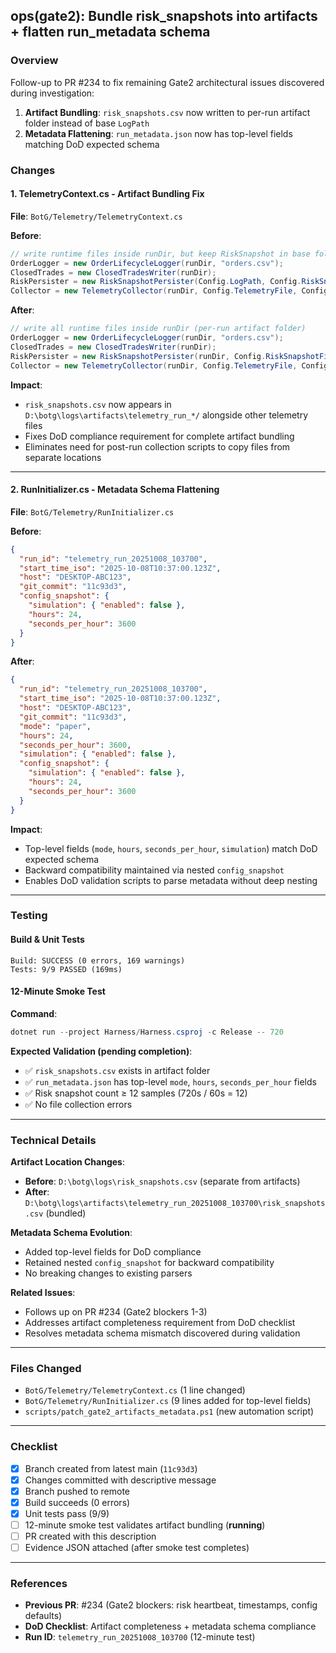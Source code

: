 ## ops(gate2): Bundle risk_snapshots into artifacts + flatten run_metadata schema

### Overview
Follow-up to PR #234 to fix remaining Gate2 architectural issues discovered during investigation:
1. **Artifact Bundling**: `risk_snapshots.csv` now written to per-run artifact folder instead of base `LogPath`
2. **Metadata Flattening**: `run_metadata.json` now has top-level fields matching DoD expected schema

### Changes

#### 1. TelemetryContext.cs - Artifact Bundling Fix
**File**: `BotG/Telemetry/TelemetryContext.cs`

**Before**:
```csharp
// write runtime files inside runDir, but keep RiskSnapshot in base folder for continuity
OrderLogger = new OrderLifecycleLogger(runDir, "orders.csv");
ClosedTrades = new ClosedTradesWriter(runDir);
RiskPersister = new RiskSnapshotPersister(Config.LogPath, Config.RiskSnapshotFile);  // ❌ Written to D:\botg\logs\
Collector = new TelemetryCollector(runDir, Config.TelemetryFile, Config.FlushIntervalSeconds);
```

**After**:
```csharp
// write all runtime files inside runDir (per-run artifact folder)
OrderLogger = new OrderLifecycleLogger(runDir, "orders.csv");
ClosedTrades = new ClosedTradesWriter(runDir);
RiskPersister = new RiskSnapshotPersister(runDir, Config.RiskSnapshotFile);  // ✅ Bundled with artifacts
Collector = new TelemetryCollector(runDir, Config.TelemetryFile, Config.FlushIntervalSeconds);
```

**Impact**:
- `risk_snapshots.csv` now appears in `D:\botg\logs\artifacts\telemetry_run_*/` alongside other telemetry files
- Fixes DoD compliance requirement for complete artifact bundling
- Eliminates need for post-run collection scripts to copy files from separate locations

---

#### 2. RunInitializer.cs - Metadata Schema Flattening
**File**: `BotG/Telemetry/RunInitializer.cs`

**Before**:
```json
{
  "run_id": "telemetry_run_20251008_103700",
  "start_time_iso": "2025-10-08T10:37:00.123Z",
  "host": "DESKTOP-ABC123",
  "git_commit": "11c93d3",
  "config_snapshot": {
    "simulation": { "enabled": false },
    "hours": 24,
    "seconds_per_hour": 3600
  }
}
```

**After**:
```json
{
  "run_id": "telemetry_run_20251008_103700",
  "start_time_iso": "2025-10-08T10:37:00.123Z",
  "host": "DESKTOP-ABC123",
  "git_commit": "11c93d3",
  "mode": "paper",
  "hours": 24,
  "seconds_per_hour": 3600,
  "simulation": { "enabled": false },
  "config_snapshot": { 
    "simulation": { "enabled": false },
    "hours": 24,
    "seconds_per_hour": 3600
  }
}
```

**Impact**:
- Top-level fields (`mode`, `hours`, `seconds_per_hour`, `simulation`) match DoD expected schema
- Backward compatibility maintained via nested `config_snapshot`
- Enables DoD validation scripts to parse metadata without deep nesting

---

### Testing

#### Build & Unit Tests
```
Build: SUCCESS (0 errors, 169 warnings)
Tests: 9/9 PASSED (169ms)
```

#### 12-Minute Smoke Test
**Command**:
```powershell
dotnet run --project Harness/Harness.csproj -c Release -- 720
```

**Expected Validation (pending completion)**:
- ✅ `risk_snapshots.csv` exists in artifact folder
- ✅ `run_metadata.json` has top-level `mode`, `hours`, `seconds_per_hour` fields
- ✅ Risk snapshot count ≥ 12 samples (720s / 60s = 12)
- ✅ No file collection errors

---

### Technical Details

**Artifact Location Changes**:
- **Before**: `D:\botg\logs\risk_snapshots.csv` (separate from artifacts)
- **After**: `D:\botg\logs\artifacts\telemetry_run_20251008_103700\risk_snapshots.csv` (bundled)

**Metadata Schema Evolution**:
- Added top-level fields for DoD compliance
- Retained nested `config_snapshot` for backward compatibility
- No breaking changes to existing parsers

**Related Issues**:
- Follows up on PR #234 (Gate2 blockers 1-3)
- Addresses artifact completeness requirement from DoD checklist
- Resolves metadata schema mismatch discovered during validation

---

### Files Changed
- `BotG/Telemetry/TelemetryContext.cs` (1 line changed)
- `BotG/Telemetry/RunInitializer.cs` (9 lines added for top-level fields)
- `scripts/patch_gate2_artifacts_metadata.ps1` (new automation script)

---

### Checklist
- [x] Branch created from latest main (`11c93d3`)
- [x] Changes committed with descriptive message
- [x] Branch pushed to remote
- [x] Build succeeds (0 errors)
- [x] Unit tests pass (9/9)
- [ ] 12-minute smoke test validates artifact bundling (**running**)
- [ ] PR created with this description
- [ ] Evidence JSON attached (after smoke test completes)

---

### References
- **Previous PR**: #234 (Gate2 blockers: risk heartbeat, timestamps, config defaults)
- **DoD Checklist**: Artifact completeness + metadata schema compliance
- **Run ID**: `telemetry_run_20251008_103700` (12-minute test)

